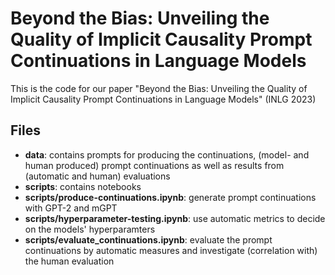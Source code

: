 # Beyond the Bias: Unveiling the Quality of Implicit Causality Prompt Continuations in Language Models

This is the code for our paper "Beyond the Bias: Unveiling the Quality of Implicit Causality Prompt Continuations in Language Models" (INLG 2023)

## Files
- **data**: contains prompts for producing the continuations, (model- and human produced) prompt continuations as well as results from (automatic and human) evaluations
- **scripts**: contains notebooks
- **scripts/produce-continuations.ipynb**: generate prompt continuations with GPT-2 and mGPT 
- **scripts/hyperparameter-testing.ipynb**: use automatic metrics to decide on the models' hyperparamters 
- **scripts/evaluate_continuations.ipynb**: evaluate the prompt continuations by automatic measures and investigate (correlation with) the human evaluation
